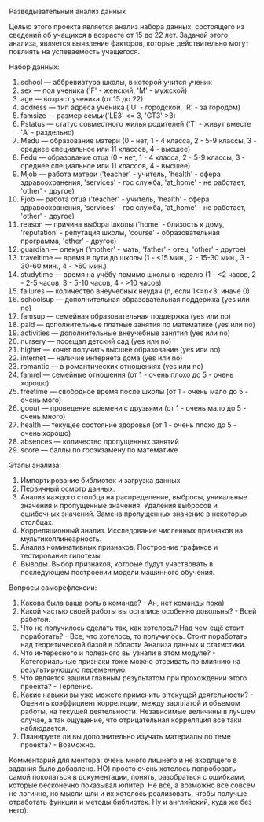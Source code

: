 Разведывательный анализ данных

Целью этого проекта является анализ набора данных, состоящего из сведений об учащихся в возрасте от 15 до 22 лет.
Задачей этого анализа, является выявление факторов, которые действительно могут повлиять на успеваемость учащегося.

Набор данных:

1. school — аббревиатура школы, в которой учится ученик
2. sex — пол ученика ('F' - женский, 'M' - мужской)
3. age — возраст ученика (от 15 до 22)
4. address — тип адреса ученика ('U' - городской, 'R' - за городом)
5. famsize — размер семьи('LE3' <= 3, 'GT3' >3)
6. Pstatus — статус совместного жилья родителей ('T' - живут вместе 'A' - раздельно)
7. Medu — образование матери (0 - нет, 1 - 4 класса, 2 - 5-9 классы, 3 - среднее специальное или 11 классов, 4 - высшее)
8. Fedu — образование отца (0 - нет, 1 - 4 класса, 2 - 5-9 классы, 3 - среднее специальное или 11 классов, 4 - высшее)
9. Mjob — работа матери ('teacher' - учитель, 'health' - сфера здравоохранения, 'services' - гос служба, 'at_home' - не работает, 'other' - другое)
10. Fjob — работа отца ('teacher' - учитель, 'health' - сфера здравоохранения, 'services' - гос служба, 'at_home' - не работает, 'other' - другое)
11. reason — причина выбора школы ('home' - близость к дому, 'reputation' - репутация школы, 'course' - образовательная программа, 'other' - другое)
12. guardian — опекун ('mother' - мать, 'father' - отец, 'other' - другое)
13. traveltime — время в пути до школы (1 - <15 мин., 2 - 15-30 мин., 3 - 30-60 мин., 4 - >60 мин.)
14. studytime — время на учёбу помимо школы в неделю (1 - <2 часов, 2 - 2-5 часов, 3 - 5-10 часов, 4 - >10 часов)
15. failures — количество внеучебных неудач (n, если 1<=n<3, иначе 0)
16. schoolsup — дополнительная образовательная поддержка (yes или no)
17. famsup — семейная образовательная поддержка (yes или no)
18. paid — дополнительные платные занятия по математике (yes или no)
19. activities — дополнительные внеучебные занятия (yes или no)
20. nursery — посещал детский сад (yes или no)
21. higher — хочет получить высшее образование (yes или no)
22. internet — наличие интернета дома (yes или no)
23. romantic — в романтических отношениях (yes или no)
24. famrel — семейные отношения (от 1 - очень плохо до 5 - очень хорошо)
25. freetime — свободное время после школы (от 1 - очень мало до 5 - очень мого)
26. goout — проведение времени с друзьями (от 1 - очень мало до 5 - очень много)
27. health — текущее состояние здоровья (от 1 - очень плохо до 5 - очень хорошо)
28. absences — количество пропущенных занятий
29. score — баллы по госэкзамену по математике

Этапы анализа:
1. Импортирование библиотек и загрузка данных
2. Первичный осмотр данных.
3. Анализ каждого столбца на распределение, выбросы, уникальные значения и пропущенные значения. Удаления выбросов и ошибочных значений. Замена пропущенных значение в некоторых столбцах.
4. Корреляционный анализ. Исследование численных признаков на мультиколлинеарность.
5. Анализ номинативных признаков. Построение графиков и тестирование гипотезы.
6. Выводы. Выбор признаков, которые будут участвовать в последующем построении модели машинного обучения.


Вопросы саморефлексии:
1. Какова была ваша роль в команде? - Ан, нет команды пока)
2. Какой частью своей работы вы остались особенно довольны? - Всей работой.
3. Что не получилось сделать так, как хотелось? Над чем ещё стоит поработать? - Все, что хотелось, то получилось. Стоит поработать над теоретической базой в области Анализа данных и статистики.
4. Что интересного и полезного вы узнали в этом модуле? - Категориальные признаки тоже можно отсеивать по влиянию на результирующую переменную.
5. Что является вашим главным результатом при прохождении этого проекта? - Терпение.
6. Какие навыки вы уже можете применить в текущей деятельности? - Оценить коэффициент корреляции, между зарплатой и объемом работы, на текущей деятельности. Независимые величины в лучшем случае, а так ощущение, что отрицательная корреляция все таки наблюдается.
7. Планируете ли вы дополнительно изучать материалы по теме проекта? - Возможно.

Комментарий для ментора: очень много лишнего и не входящего в задания было добавлено. НО) просто очень хотелось попробовать самой покопаться в документации, понять, разобраться с ошибками, которые бесконечно показывал юпитер. Не все, а возможно все совсем не логично, но мысли шли и их хотелось реализовать, чтобы получше отработать функции и методы библиотек. Ну и английский, куда же без него).
